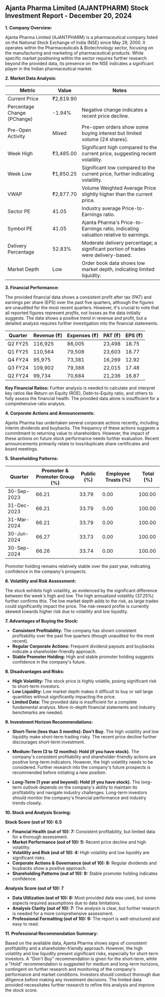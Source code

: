 ## Ajanta Pharma Limited (AJANTPHARM) Stock Investment Report - December 20, 2024

**1. Company Overview:**

Ajanta Pharma Limited (AJANTPHARM) is a pharmaceutical company listed on the National Stock Exchange of India (NSE) since May 29, 2000.  It operates within the Pharmaceuticals & Biotechnology sector, focusing on the manufacturing and marketing of pharmaceutical products.  While specific market positioning within the sector requires further research beyond the provided data, its presence on the NSE indicates a significant player in the Indian pharmaceutical market.

**2. Market Data Analysis:**

| Metric                     | Value          | Notes                                                              |
|-----------------------------|-----------------|----------------------------------------------------------------------|
| Current Price               | ₹2,819.90       |                                                                      |
| Percentage Change (PChange) | -1.94%          | Negative change indicates a recent price decline.                     |
| Pre-Open Activity          | Mixed           | Pre-open orders show some buying interest but limited volume (24 shares). |
| Week High                    | ₹3,485.00       | Significant high compared to the current price, suggesting recent volatility. |
| Week Low                     | ₹1,850.25       | Significant low compared to the current price, further indicating volatility. |
| VWAP                        | ₹2,877.70       | Volume Weighted Average Price slightly higher than the current price. |
| Sector PE                   | 41.05           | Industry average Price-to-Earnings ratio.                            |
| Symbol PE                   | 41.05           | Ajanta Pharma's Price-to-Earnings ratio, indicating valuation relative to earnings. |
| Delivery Percentage         | 52.83%          | Moderate delivery percentage; a significant portion of trades were delivery-based. |
| Market Depth                | Low             | Order book data shows low market depth, indicating limited liquidity.  |


**3. Financial Performance:**

The provided financial data shows a consistent profit after tax (PAT) and earnings per share (EPS) over the past five quarters, although the figures are unaudited for the most recent quarters.  However, it's crucial to note that all reported figures represent *profits*, not losses as the data initially suggests.  The data shows a positive trend in revenue and profit, but a detailed analysis requires further investigation into the financial statements.

| Quarter      | Revenue (₹) | Expenses (₹) | PAT (₹)  | EPS (₹) |
|--------------|-------------|-------------|---------|---------|
| Q2 FY25      | 116,925     | 86,005      | 23,498  | 18.75   |
| Q1 FY25      | 110,564     | 79,508      | 23,603  | 18.77   |
| Q4 FY24      | 95,975      | 73,381      | 16,269  | 12.92   |
| Q3 FY24      | 109,902     | 79,388      | 22,015  | 17.48   |
| Q2 FY24      | 99,734      | 70,684      | 21,236  | 16.87   |


**Key Financial Ratios:**  Further analysis is needed to calculate and interpret key ratios like Return on Equity (ROE), Debt-to-Equity ratio, and others to fully assess the financial health.  The provided data alone is insufficient for a comprehensive ratio analysis.

**4. Corporate Actions and Announcements:**

Ajanta Pharma has undertaken several corporate actions recently, including interim dividends and buybacks.  The frequency of these actions suggests a commitment to returning value to shareholders.  However, the impact of these actions on future stock performance needs further evaluation.  Recent announcements primarily relate to loss/duplicate share certificates and board meetings.

**5. Shareholding Patterns:**

| Quarter      | Promoter & Promoter Group (%) | Public (%) | Employee Trusts (%) | Total (%) |
|--------------|-----------------------------|------------|--------------------|-----------|
| 30-Sep-2023  | 66.21                        | 33.79      | 0.00               | 100.00    |
| 31-Dec-2023  | 66.21                        | 33.79      | 0.00               | 100.00    |
| 31-Mar-2024  | 66.21                        | 33.79      | 0.00               | 100.00    |
| 30-Jun-2024  | 66.27                        | 33.73      | 0.00               | 100.00    |
| 30-Sep-2024  | 66.26                        | 33.74      | 0.00               | 100.00    |

Promoter holding remains relatively stable over the past year, indicating confidence in the company's prospects.

**6. Volatility and Risk Assessment:**

The stock exhibits high volatility, as evidenced by the significant difference between the week's high and low.  The high annualized volatility (37.25%) further confirms this.  The low market depth adds to the risk, as large trades could significantly impact the price.  The risk-reward profile is currently skewed towards higher risk due to volatility and low liquidity.

**7. Advantages of Buying the Stock:**

* **Consistent Profitability:**  The company has shown consistent profitability over the past five quarters (though unaudited for the most recent).
* **Regular Corporate Actions:**  Frequent dividend payouts and buybacks indicate a shareholder-friendly approach.
* **Stable Promoter Holding:**  High and stable promoter holding suggests confidence in the company's future.

**8. Disadvantages and Risks:**

* **High Volatility:**  The stock price is highly volatile, posing significant risk to short-term investors.
* **Low Liquidity:**  Low market depth makes it difficult to buy or sell large quantities without significantly impacting the price.
* **Limited Data:** The provided data is insufficient for a complete fundamental analysis.  More in-depth financial statements and industry benchmarks are needed.

**9. Investment Horizon Recommendations:**

* **Short-Term (less than 3 months): Don't Buy.** The high volatility and low liquidity make short-term trading risky.  The recent price decline further discourages short-term investment.

* **Medium-Term (3 to 12 months): Hold (if you have stock).**  The company's consistent profitability and shareholder-friendly actions are positive long-term indicators. However, the high volatility needs to be considered.  Further research into the company's future prospects is recommended before initiating a new position.

* **Long-Term (1 year and beyond): Hold (if you have stock).**  The long-term outlook depends on the company's ability to maintain its profitability and navigate industry challenges.  Long-term investors should monitor the company's financial performance and industry trends closely.


**10. Stock and Analysis Scoring:**

**Stock Score (out of 10): 6.5**

* **Financial Health (out of 10): 7:** Consistent profitability, but limited data for a thorough assessment.
* **Market Performance (out of 10): 5:** Recent price decline and high volatility.
* **Volatility and Risk (out of 10): 4:** High volatility and low liquidity are significant risks.
* **Corporate Actions & Governance (out of 10): 8:**  Regular dividends and buybacks show a positive approach.
* **Shareholding Patterns (out of 10): 9:** Stable promoter holding indicates confidence.

**Analysis Score (out of 10): 7**

* **Data Utilization (out of 10): 8:** Most provided data was used, but some aspects required assumptions due to data limitations.
* **Analysis Clarity (out of 10): 7:** The analysis is clear, but further research is needed for a more comprehensive assessment.
* **Professional Formatting (out of 10): 9:** The report is well-structured and easy to read.


**11. Professional Recommendation Summary:**

Based on the available data, Ajanta Pharma shows signs of consistent profitability and a shareholder-friendly approach. However, the high volatility and low liquidity present significant risks, especially for short-term investors.  A "Don't Buy" recommendation is given for the short-term, while a "Hold" recommendation is suggested for medium and long-term horizons, contingent on further research and monitoring of the company's performance and market conditions.  Investors should conduct thorough due diligence before making any investment decisions.  The limited data provided necessitates further research to refine this analysis and improve the stock score.
